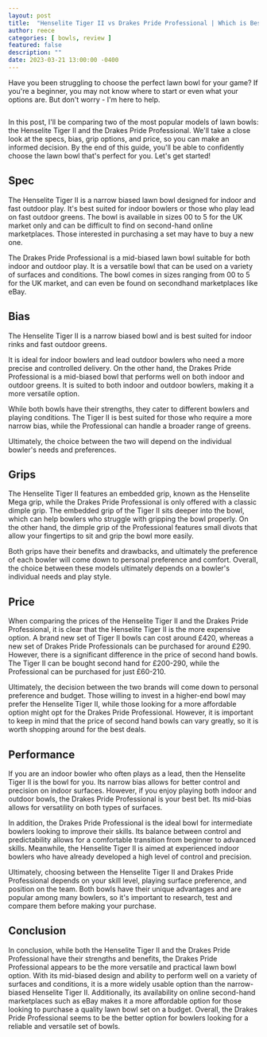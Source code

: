 ```yaml
---
layout: post
title:  "Henselite Tiger II vs Drakes Pride Professional | Which is Best?"
author: reece
categories: [ bowls, review ]
featured: false
description: ""
date: 2023-03-21 13:00:00 -0400
---
```

    

<!-- wp:paragraph -->
<p xmlns="http://www.w3.org/1999/xhtml">Have you been struggling to choose the perfect lawn bowl for your game? If you're a beginner, you may not know where to start or even what your options are. But don't worry - I'm here to help. </p>
<!-- /wp:paragraph -->

<!-- wp:image {"id":1960,"sizeSlug":"large","linkDestination":"none"} -->
<figure class="wp-block-image size-large"><img src="/img/posts/henselite-tiger-ii-vs-drakes-pride-professional-1024x576.jpg" alt="" class="wp-image-1960"/></figure>
<!-- /wp:image -->

<!-- wp:paragraph -->
<p>In this post, I'll be comparing two of the most popular models of lawn bowls: the Henselite Tiger II and the Drakes Pride Professional. We'll take a close look at the specs, bias, grip options, and price, so you can make an informed decision. By the end of this guide, you'll be able to confidently choose the lawn bowl that's perfect for you. Let's get started!</p>
<!-- /wp:paragraph -->

<!-- wp:heading -->
<h2>Spec</h2>
<!-- /wp:heading -->

<!-- wp:block {"ref":2728} /-->

<!-- wp:paragraph -->
<p>The Henselite Tiger II is a narrow biased lawn bowl designed for indoor and fast outdoor play. It's best suited for indoor bowlers or those who play lead on fast outdoor greens. The bowl is available in sizes 00 to 5 for the UK market only and can be difficult to find on second-hand online marketplaces. Those interested in purchasing a set may have to buy a new one.</p>
<!-- /wp:paragraph -->

<!-- wp:block {"ref":2685} /-->

<!-- wp:paragraph -->
<p>The Drakes Pride Professional is a mid-biased lawn bowl suitable for both indoor and outdoor play. It is a versatile bowl that can be used on a variety of surfaces and conditions. The bowl comes in sizes ranging from 00 to 5 for the UK market, and can even be found on secondhand marketplaces like eBay.</p>
<!-- /wp:paragraph -->

<!-- wp:heading -->
<h2>Bias</h2>
<!-- /wp:heading -->

<!-- wp:paragraph -->
<p>The Henselite Tiger II is a narrow biased bowl and is best suited for indoor rinks and fast outdoor greens. </p>
<!-- /wp:paragraph -->

<!-- wp:block {"ref":2831} /-->

<!-- wp:paragraph -->
<p>It is ideal for indoor bowlers and lead outdoor bowlers who need a more precise and controlled delivery. On the other hand, the Drakes Pride Professional is a mid-biased bowl that performs well on both indoor and outdoor greens. It is suited to both indoor and outdoor bowlers, making it a more versatile option.</p>
<!-- /wp:paragraph -->

<!-- wp:paragraph -->
<p>While both bowls have their strengths, they cater to different bowlers and playing conditions. The Tiger II is best suited for those who require a more narrow bias, while the Professional can handle a broader range of greens. </p>
<!-- /wp:paragraph -->

<!-- wp:block {"ref":2809} /-->

<!-- wp:paragraph -->
<p>Ultimately, the choice between the two will depend on the individual bowler's needs and preferences.</p>
<!-- /wp:paragraph -->

<!-- wp:heading -->
<h2>Grips</h2>
<!-- /wp:heading -->

<!-- wp:paragraph -->
<p>The Henselite Tiger II features an embedded grip, known as the Henselite Mega grip, while the Drakes Pride Professional is only offered with a classic dimple grip. The embedded grip of the Tiger II sits deeper into the bowl, which can help bowlers who struggle with gripping the bowl properly. On the other hand, the dimple grip of the Professional features small divots that allow your fingertips to sit and grip the bowl more easily.</p>
<!-- /wp:paragraph -->

<!-- wp:paragraph -->
<p>Both grips have their benefits and drawbacks, and ultimately the preference of each bowler will come down to personal preference and comfort. Overall, the choice between these models ultimately depends on a bowler's individual needs and play style.</p>
<!-- /wp:paragraph -->

<!-- wp:heading -->
<h2>Price</h2>
<!-- /wp:heading -->

<!-- wp:paragraph -->
<p>When comparing the prices of the Henselite Tiger II and the Drakes Pride Professional, it is clear that the Henselite Tiger II is the more expensive option. A brand new set of Tiger II bowls can cost around £420, whereas a new set of Drakes Pride Professionals can be purchased for around £290. However, there is a significant difference in the price of second hand bowls. The Tiger II can be bought second hand for £200-290, while the Professional can be purchased for just £60-210.</p>
<!-- /wp:paragraph -->

<!-- wp:paragraph -->
<p>Ultimately, the decision between the two brands will come down to personal preference and budget. Those willing to invest in a higher-end bowl may prefer the Henselite Tiger II, while those looking for a more affordable option might opt for the Drakes Pride Professional. However, it is important to keep in mind that the price of second hand bowls can vary greatly, so it is worth shopping around for the best deals.</p>
<!-- /wp:paragraph -->

<!-- wp:heading -->
<h2>Performance</h2>
<!-- /wp:heading -->

<!-- wp:paragraph -->
<p>If you are an indoor bowler who often plays as a lead, then the Henselite Tiger II is the bowl for you. Its narrow bias allows for better control and precision on indoor surfaces. However, if you enjoy playing both indoor and outdoor bowls, the Drakes Pride Professional is your best bet. Its mid-bias allows for versatility on both types of surfaces.</p>
<!-- /wp:paragraph -->

<!-- wp:paragraph -->
<p>In addition, the Drakes Pride Professional is the ideal bowl for intermediate bowlers looking to improve their skills. Its balance between control and predictability allows for a comfortable transition from beginner to advanced skills. Meanwhile, the Henselite Tiger II is aimed at experienced indoor bowlers who have already developed a high level of control and precision.</p>
<!-- /wp:paragraph -->

<!-- wp:paragraph -->
<p>Ultimately, choosing between the Henselite Tiger II and Drakes Pride Professional depends on your skill level, playing surface preference, and position on the team. Both bowls have their unique advantages and are popular among many bowlers, so it's important to research, test and compare them before making your purchase.</p>
<!-- /wp:paragraph -->

<!-- wp:heading -->
<h2>Conclusion</h2>
<!-- /wp:heading -->

<!-- wp:paragraph -->
<p>In conclusion, while both the Henselite Tiger II and the Drakes Pride Professional have their strengths and benefits, the Drakes Pride Professional appears to be the more versatile and practical lawn bowl option. With its mid-biased design and ability to perform well on a variety of surfaces and conditions, it is a more widely usable option than the narrow-biased Henselite Tiger II. Additionally, its availability on online second-hand marketplaces such as eBay makes it a more affordable option for those looking to purchase a quality lawn bowl set on a budget. Overall, the Drakes Pride Professional seems to be the better option for bowlers looking for a reliable and versatile set of bowls.</p>
<!-- /wp:paragraph -->
    